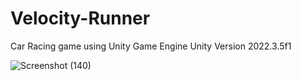 # Velocity-Runner

Car Racing game using Unity Game Engine
Unity Version 2022.3.5f1

![Screenshot (140)](https://github.com/rashmika0834/Velocity-Runner/assets/64023498/a36f5081-c8a3-41a6-a609-99c219a128d0)

